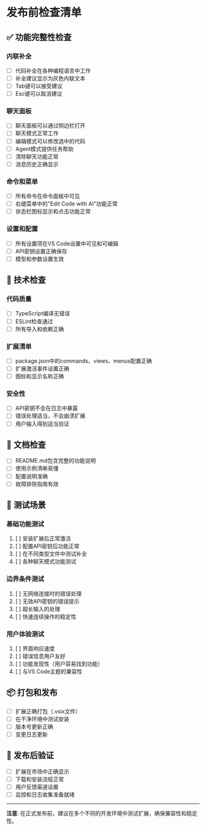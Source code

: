 # 发布前检查清单

## ✅ 功能完整性检查

### 内联补全
- [ ] 代码补全在各种编程语言中工作
- [ ] 补全建议显示为灰色内联文本
- [ ] Tab键可以接受建议
- [ ] Esc键可以取消建议

### 聊天面板
- [ ] 聊天面板可以通过侧边栏打开
- [ ] 聊天模式正常工作
- [ ] 编辑模式可以修改选中的代码
- [ ] Agent模式提供任务帮助
- [ ] 清除聊天功能正常
- [ ] 消息历史正确显示

### 命令和菜单
- [ ] 所有命令在命令面板中可见
- [ ] 右键菜单中的"Edit Code with AI"功能正常
- [ ] 状态栏图标显示和点击功能正常

### 设置和配置
- [ ] 所有设置项在VS Code设置中可见和可编辑
- [ ] API密钥设置正确保存
- [ ] 模型和参数设置生效

## 🔧 技术检查

### 代码质量
- [ ] TypeScript编译无错误
- [ ] ESLint检查通过
- [ ] 所有导入和依赖正确

### 扩展清单
- [ ] package.json中的commands、views、menus配置正确
- [ ] 扩展激活事件设置正确
- [ ] 图标和显示名称正确

### 安全性
- [ ] API密钥不会在日志中暴露
- [ ] 错误处理适当，不会崩溃扩展
- [ ] 用户输入得到适当验证

## 📝 文档检查

- [ ] README.md包含完整的功能说明
- [ ] 使用示例清晰易懂
- [ ] 配置说明准确
- [ ] 故障排除指南有效

## 🧪 测试场景

### 基础功能测试
1. [ ] 安装扩展后正常激活
2. [ ] 配置API密钥后功能正常
3. [ ] 在不同类型文件中测试补全
4. [ ] 各种聊天模式功能测试

### 边界条件测试
1. [ ] 无网络连接时的错误处理
2. [ ] 无效API密钥的错误提示
3. [ ] 超长输入的处理
4. [ ] 快速连续操作的稳定性

### 用户体验测试
1. [ ] 界面响应速度
2. [ ] 错误信息用户友好
3. [ ] 功能发现性（用户容易找到功能）
4. [ ] 与VS Code主题的兼容性

## 📦 打包和发布

- [ ] 扩展正确打包（.vsix文件）
- [ ] 在干净环境中测试安装
- [ ] 版本号更新正确
- [ ] 变更日志更新

## 🎯 发布后验证

- [ ] 扩展在市场中正确显示
- [ ] 下载和安装流程正常
- [ ] 用户反馈渠道设置
- [ ] 监控和日志收集准备就绪

---

**注意**: 在正式发布前，建议在多个不同的开发环境中测试扩展，确保兼容性和稳定性。
